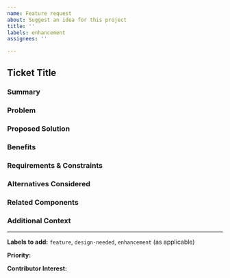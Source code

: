 ```yaml
---
name: Feature request
about: Suggest an idea for this project
title: ''
labels: enhancement
assignees: ''

---
```


## Ticket Title

### Summary
<!-- A concise explanation of the feature you are proposing. Why is it important? -->

### Problem
<!-- What specific problem or limitation does this feature address? Include real-world use cases if applicable. -->

### Proposed Solution
<!-- Describe how you imagine this feature working. Be as detailed as necessary to convey the implementation idea. -->

### Benefits
<!-- What advantages does this feature bring to the project or its users? -->

### Requirements & Constraints
<!-- Are there any requirements, dependencies, or limitations for this feature? (e.g. needs database support, real-time processing, etc.) -->

### Alternatives Considered
<!-- Have you considered any other approaches or alternatives? Why did you reject them? -->

### Related Components
<!-- Which parts of the system are affected? (e.g. simulation engine, frontend UI, APIs) -->

### Additional Context
<!-- Links, diagrams, mockups, or anything else that helps clarify the request -->

---

**Labels to add:**
`feature`, `design-needed`, `enhancement` (as applicable)

**Priority:**  
<!-- Low / Medium / High -->

**Contributor Interest:**  
<!-- Are you planning to work on this feature yourself? -->
